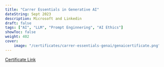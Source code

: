 ```yaml
---
title: "Carrer Essentials in Generative AI"
dateString: Sept 2023
description: Microsoft and Linkedin
draft: false
tags: ["AI", "LLM", "Prompt Enginnering", "AI Ethics"]
showToc: false
weight: 402
cover:
    image: "/certificates/carrer-essentials-genai/genaicertificate.png"
--- 
```


[Certificate Link](https://www.linkedin.com/posts/adityapanwars_devops-with-azure-certificate-activity-7177965870806171648-k44H?utm_source=share&utm_medium=member_desktop)
